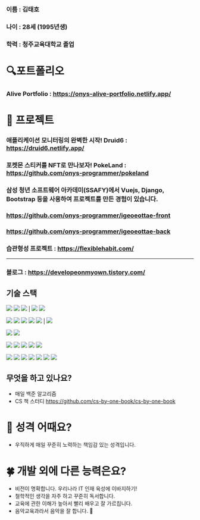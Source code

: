 ### 이름 : 김태호
### 나이 : 28세 (1995년생)
### 학력 : 청주교육대학교 졸업

# 🔍포트폴리오
### Alive Portfolio : https://onys-alive-portfolio.netlify.app/

# 👀 프로젝트

### 애플리케이션 모니터링의 완벽한 시작! Druid6 : https://druid6.netlify.app/
### 포켓몬 스티커를 NFT로 만나보자! PokeLand : https://github.com/onys-programmer/pokeland
### 삼성 청년 소프트웨어 아카데미(SSAFY)에서 Vuejs, Django, Bootstrap 등을 사용하여 프로젝트를 만든 경험이 있습니다.
### https://github.com/onys-programmer/igeoeottae-front
### https://github.com/onys-programmer/igeoeottae-back
### 습관형성 프로젝트 : https://flexiblehabit.com/

---
### 블로그 : https://developeonmyown.tistory.com/

## 기술 스택

<!-- ![김태호 기술스택2](https://user-images.githubusercontent.com/65271951/103536702-5b7fc480-4ed6-11eb-8441-e81795f90321.jpeg) -->


<img src="https://img.shields.io/badge/JavaScript-F7DF1E?style=for-the-badge&logo=JavaScript&logoColor=white"> <img src="https://img.shields.io/badge/Python-3776AB?style=for-the-badge&logo=Python&logoColor=white"> <img src="https://img.shields.io/badge/Java-007396?style=for-the-badge&logo=Java&logoColor=white"> | <img src="https://img.shields.io/badge/Kotlin-7F52FF?style=for-the-badge&logo=Kotlin&logoColor=white"> <img src="https://img.shields.io/badge/Dart-0175C2?style=for-the-badge&logo=Dart&logoColor=white">

<img src="https://img.shields.io/badge/React-61DAFB?style=for-the-badge&logo=React&logoColor=white"> <img src="https://img.shields.io/badge/Redux-764ABC?style=for-the-badge&logo=Redux&logoColor=white"> <img src="https://img.shields.io/badge/Vue.js-4FC08D?style=for-the-badge&logo=Vue.js&logoColor=white"> <img src="https://img.shields.io/badge/Django-092E20?style=for-the-badge&logo=Django&logoColor=white">  <img src="https://img.shields.io/badge/Spring-6DB33F?style=for-the-badge&logo=Spring&logoColor=white"> | <img src="https://img.shields.io/badge/Flutter-02569B?style=for-the-badge&logo=Flutter&logoColor=white">

<img src="https://img.shields.io/badge/Jest-C21325?style=for-the-badge&logo=Jest&logoColor=white"> <img src="https://img.shields.io/badge/JUnit5-25A162?style=for-the-badge&logo=JUnit5&logoColor=white">

<img src="https://img.shields.io/badge/Git-F05032?style=for-the-badge&logo=Git&logoColor=white"> <img src="https://img.shields.io/badge/Selenium-43B02A?style=for-the-badge&logo=Selenium&logoColor=white"> <img src="https://img.shields.io/badge/Electron-47848F?style=for-the-badge&logo=Electron&logoColor=white"> <img src="https://img.shields.io/badge/Webpack-8DD6F9?style=for-the-badge&logo=Webpack&logoColor=white"> <img src="https://img.shields.io/badge/ESLint-4B32C3?style=for-the-badge&logo=ESLint&logoColor=white">

<img src="https://img.shields.io/badge/HTML5-E34F26?style=for-the-badge&logo=HTML5&logoColor=white"> <img src="https://img.shields.io/badge/CSS3-1572B6?style=for-the-badge&logo=CSS3&logoColor=white"> <img src="https://img.shields.io/badge/Sass-CC6699?style=for-the-badge&logo=Sass&logoColor=white"> <img src="https://img.shields.io/badge/styled-components-DB7093?style=for-the-badge&logo=styledcomponents&logoColor=white"> <img src="https://img.shields.io/badge/MUI-007FFF?style=for-the-badge&logo=MUI&logoColor=white"> <img src="https://img.shields.io/badge/AntDesign-0170FE?style=for-the-badge&logo=AntDesign&logoColor=white"> <img src="https://img.shields.io/badge/Bootstrap-7952B3?style=for-the-badge&logo=Bootstrap&logoColor=white">


## 무엇을 하고 있나요?
- 매일 백준 알고리즘
- CS 책 스터디 https://github.com/cs-by-one-book/cs-by-one-book


# 🌈 성격 어때요?
- 우직하게 매일 꾸준히 노력하는 책임감 있는 성격입니다.


# 🍀 개발 외에 다른 능력은요?
- 비전이 명확합니다. 우리나라 IT 인재 육성에 이바지하기!
- 철학적인 생각을 자주 하고 꾸준히 독서합니다.
- 교육에 관한 이해가 높아서 빨리 배우고 잘 가르칩니다.
- 음악교육과라서 음악을 잘 합니다. 🎸

